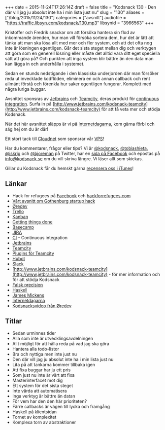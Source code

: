 +++
date = 2015-11-24T17:26:14Z
draft = false
title = "Kodsnack 130 - Den där vill jag ju absolut inte ha i min lista just nu"
slug = "130"
aliases = ["/blog/2015/11/24/130"]
categories = ["avsnitt"]
audiofile = "https://traffic.libsyn.com/kodsnack/130.mp3"
libsynid = "3966563"
+++

Kristoffer och Fredrik snackar om att försöka hantera sin flod av inkommande ärenden, hur man vill försöka sortera dem, hur det är lätt att tänka att man ska lösa allt med mer och fler system, och att det ofta nog inte är lösningen egentligen. Går det sista steget mellan dig och verktygen att göra som en generell lösning eller måste det alltid vara ditt eget speciella sätt att göra på? Och punkten att inga system blir bättre än den data man kan lägga in och underhålla i systemet.

Sedan en stunds nedstigande i den klassiska underjorden där man försöker reda ut invecklade kodflöden, eliminera en och annan callback och rent allmänt förstå och förenkla hur saker egentligen fungerar. Komplett med några luriga buggar.

Avsnittet sponsras av [Jetbrains](https://www.jetbrains.com/) och [Teamcity](http://www.jetbrains.com/kodsnack-teamcity), deras produkt för [continuous integration](http://en.wikipedia.org/wiki/Continuous_integration). Surfa in på [http://www.jetbrains.com/kodsnack-teamcity](http://www.jetbrains.com/kodsnack-teamcity) för att få veta mer och stödja Kodsnack.

När det här avsnittet släpps är vi på [Internetdagarna](https://internetdagarna.se/), kom gärna förbi och säg hej om du är där!

Ett stort tack till [Cloudnet](http://www.cloudnet.se) som sponsrar vår [VPS](http://en.wikipedia.org/wiki/Virtual_private_server)!

Har du kommentarer, frågor eller tips? Vi är [@kodsnack](https://www.twitter.com/kodsnack), [@tobiashieta](https://www.twitter.com/tobiashieta), [@iskrig](https://www.twitter.com/iskrig) och [@bjoreman](https://www.twitter.com/bjoreman) på Twitter, har en [sida på Facebook](https://www.facebook.com/kodsnack) och epostas på [info@kodsnack.se](mailto:info@kodsnack.se) om du vill skriva längre. Vi läser allt som skickas.

Gillar du Kodsnack får du hemskt gärna [recensera oss i iTunes](http://itunes.apple.com/se/podcast/kodsnack/id561631498?l=en)!

## Länkar ##
* Hack for refugees på [Facebook](https://www.facebook.com/events/165309683822188/) och [hackforrefugees.com](http://hackforrefugees.com/register/)
* [Vårt avsnitt om Gothenburg startup hack](https://kodsnack.se/104/)
* [Øredev](http://oredev.org/)
* [Trello](https://en.wikipedia.org/wiki/Trello)
* [Kanban](https://en.wikipedia.org/wiki/Kanban_%28development%29)
* [Getting things done](https://en.wikipedia.org/wiki/Getting_Things_Done)
* [Basecamp](https://en.wikipedia.org/wiki/Basecamp_%28company%29)
* [JIRA](https://en.wikipedia.org/wiki/JIRA)
* [CI](https://en.wikipedia.org/wiki/Continuous_integration) - Continuous integration
* [Jetbrains](https://www.jetbrains.com/)
* [Teamcity](http://www.jetbrains.com/kodsnack-teamcity)
* [Plugins för Teamcity](https://confluence.jetbrains.com/display/TW/TeamCity+Plugins)
* [Hubot](https://hubot.github.com/)
* [Slack](https://en.wikipedia.org/wiki/Slack_%28software%29)
* [http://www.jetbrains.com/kodsnack-teamcity](http://www.jetbrains.com/kodsnack-teamcity) - för mer information och för att stödja Kodsnack
* [Falsk precision](https://en.wikipedia.org/wiki/False_precision)
* [Haskell](https://en.wikipedia.org/wiki/Haskell_%28programming_language%29)
* [James Mickens](https://vimeo.com/111122950)
* [Internetdagarna](https://internetdagarna.se/)
* [Kodsnacksvideo från Øredev](https://kodsnack.se/video/)

## Titlar ##
* Sedan urminnes tider
* Alla som inte är utvecklingsavdelningen
* Allt möjligt för att hålla reda på vad jag ska göra
* Hantera alla todo-listor
* Bra och nyttiga men inte just nu
* Den där vill jag ju absolut inte ha i min lista just nu
* Lita på att tankarna kommer tillbaka igen
* Att fixa buggar har ju ett pris
* Som just nu inte är värt att fixa
* Masterinterfacet mot dig
* Ett system för det sista steget
* Inte värda att automatisera
* Inga verktyg är bättre än datan
* För vem har den den här prioriteten?
* Färre callbacks är vägen till lycka och framgång
* Haskell på klientsidan
* Tornet av komplexitet
* Komplexa torn av abstraktioner